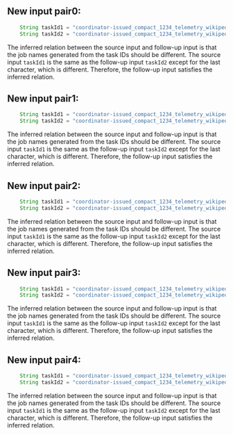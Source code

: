 ## New input pair0:
```java
    String taskId1 = "coordinator-issued_compact_1234_telemetry_wikipedia_geteditfailuresinnorthamerica_agg_summ_116_pcgkebcl_2023-07-19T16:53:11.416Z";
    String taskId2 = "coordinator-issued_compact_1234_telemetry_wikipedia_geteditfailuresinnorthamerica_agg_summ_117_pcgkebcl_2023-07-19T16:53:11.416Z";
```
The inferred relation between the source input and follow-up input is that the job names generated from the task IDs should be different. The source input `taskId1` is the same as the follow-up input `taskId2` except for the last character, which is different. Therefore, the follow-up input satisfies the inferred relation.

## New input pair1:
```java
    String taskId1 = "coordinator-issued_compact_1234_telemetry_wikipedia_geteditfailuresinnorthamerica_agg_summ_116_pcgkebcl_2023-07-19T16:53:11.416Z_extended";
    String taskId2 = "coordinator-issued_compact_1234_telemetry_wikipedia_geteditfailuresinnorthamerica_agg_summ_117_pcgkebcl_2023-07-19T16:53:11.416Z_extended";
```
The inferred relation between the source input and follow-up input is that the job names generated from the task IDs should be different. The source input `taskId1` is the same as the follow-up input `taskId2` except for the last character, which is different. Therefore, the follow-up input satisfies the inferred relation.

## New input pair2:
```java
    String taskId1 = "coordinator-issued_compact_1234_telemetry_wikipedia_geteditfailuresinnorthamerica_agg_summ_116_pcgkebcl_2023-07-19T16:53:11.416Z_1234567890";
    String taskId2 = "coordinator-issued_compact_1234_telemetry_wikipedia_geteditfailuresinnorthamerica_agg_summ_117_pcgkebcl_2023-07-19T16:53:11.416Z_1234567890";
```
The inferred relation between the source input and follow-up input is that the job names generated from the task IDs should be different. The source input `taskId1` is the same as the follow-up input `taskId2` except for the last character, which is different. Therefore, the follow-up input satisfies the inferred relation.

## New input pair3:
```java
    String taskId1 = "coordinator-issued_compact_1234_telemetry_wikipedia_geteditfailuresinnorthamerica_agg_summ_116_pcgkebcl_2023-07-19T16:53:11.416Z_abcdefghijklmnopqrstuvwxyz";
    String taskId2 = "coordinator-issued_compact_1234_telemetry_wikipedia_geteditfailuresinnorthamerica_agg_summ_117_pcgkebcl_2023-07-19T16:53:11.416Z_abcdefghijklmnopqrstuvwxyz";
```
The inferred relation between the source input and follow-up input is that the job names generated from the task IDs should be different. The source input `taskId1` is the same as the follow-up input `taskId2` except for the last character, which is different. Therefore, the follow-up input satisfies the inferred relation.

## New input pair4:
```java
    String taskId1 = "coordinator-issued_compact_1234_telemetry_wikipedia_geteditfailuresinnorthamerica_agg_summ_116_pcgkebcl_2023-07-19T16:53:11.416Z_";
    String taskId2 = "coordinator-issued_compact_1234_telemetry_wikipedia_geteditfailuresinnorthamerica_agg_summ_117_pcgkebcl_2023-07-19T16:53:11.416Z_";
```
The inferred relation between the source input and follow-up input is that the job names generated from the task IDs should be different. The source input `taskId1` is the same as the follow-up input `taskId2` except for the last character, which is different. Therefore, the follow-up input satisfies the inferred relation.
